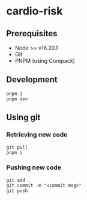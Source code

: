 # cardio-risk

## Prerequisites

- Node >= v16.20.1
- Git
- PNPM (using Corepack)

## Development

```
pnpm i
pnpm dev
```

## Using git

### Retrieving new code

```
git pull
pnpm i
```

### Pushing new code

```
git add .
git commit -m "<commit-msg>"
git push
```